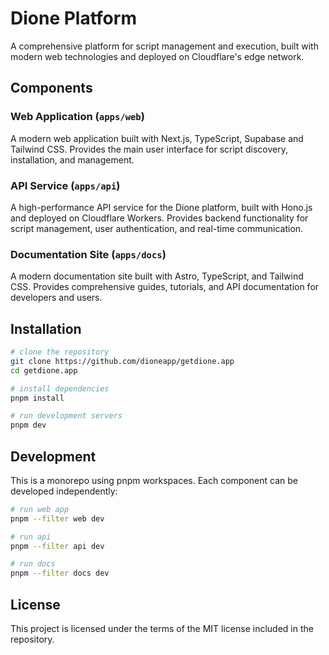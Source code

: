 # Dione Platform

A comprehensive platform for script management and execution, built with modern web technologies and deployed on Cloudflare's edge network.

## Components

### Web Application (`apps/web`)
A modern web application built with Next.js, TypeScript, Supabase and Tailwind CSS. Provides the main user interface for script discovery, installation, and management.

### API Service (`apps/api`)
A high-performance API service for the Dione platform, built with Hono.js and deployed on Cloudflare Workers. Provides backend functionality for script management, user authentication, and real-time communication.

### Documentation Site (`apps/docs`)
A modern documentation site built with Astro, TypeScript, and Tailwind CSS. Provides comprehensive guides, tutorials, and API documentation for developers and users.

## Installation

```bash
# clone the repository
git clone https://github.com/dioneapp/getdione.app
cd getdione.app

# install dependencies
pnpm install

# run development servers
pnpm dev
```

## Development

This is a monorepo using pnpm workspaces. Each component can be developed independently:

```bash
# run web app
pnpm --filter web dev

# run api
pnpm --filter api dev

# run docs
pnpm --filter docs dev
```

## License

This project is licensed under the terms of the MIT license included in the repository.